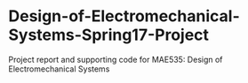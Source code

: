 # Design-of-Electromechanical-Systems-Spring17-Project
Project report and supporting code for MAE535: Design of Electromechanical Systems
